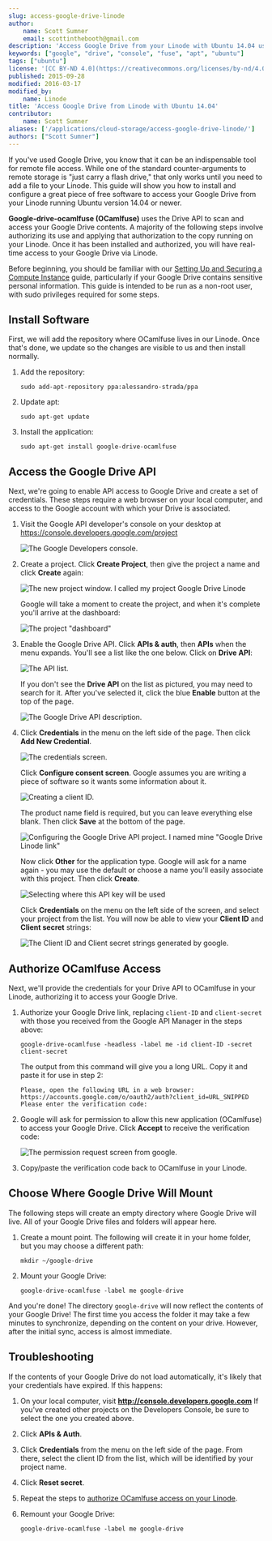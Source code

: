 ```yaml
---
slug: access-google-drive-linode
author:
    name: Scott Sumner
    email: scottinthebooth@gmail.com
description: 'Access Google Drive from your Linode with Ubuntu 14.04 using OCamlfuse to connect directly with the Google Drive API.'
keywords: ["google", "drive", "console", "fuse", "apt", "ubuntu"]
tags: ["ubuntu"]
license: '[CC BY-ND 4.0](https://creativecommons.org/licenses/by-nd/4.0)'
published: 2015-09-28
modified: 2016-03-17
modified_by:
    name: Linode
title: 'Access Google Drive from Linode with Ubuntu 14.04'
contributor:
    name: Scott Sumner
aliases: ['/applications/cloud-storage/access-google-drive-linode/']
authors: ["Scott Sumner"]
---
```


If you've used Google Drive, you know that it can be an indispensable tool for remote file access. While one of the standard counter-arguments to remote storage is "just carry a flash drive," that only works until you need to add a file to your Linode. This guide will show you how to install and configure a great piece of free software to access your Google Drive from your Linode running Ubuntu version 14.04 or newer.

**Google-drive-ocamlfuse (OCamlfuse)** uses the Drive API to scan and access your Google Drive contents. A majority of the following steps involve authorizing its use and applying that authorization to the copy running on your Linode. Once it has been installed and authorized, you will have real-time access to your Google Drive via Linode.

Before beginning, you should be familiar with our [Setting Up and Securing a Compute Instance](/docs/products/compute/compute-instances/guides/set-up-and-secure/) guide, particularly if your Google Drive contains sensitive personal information. This guide is intended to be run as a non-root user, with sudo privileges required for some steps.

## Install Software

First, we will add the repository where OCamlfuse lives in our Linode. Once that's done, we update so the changes are visible to us and then install normally.

1.  Add the repository:

        sudo add-apt-repository ppa:alessandro-strada/ppa

2.  Update apt:

        sudo apt-get update

3.  Install the application:

        sudo apt-get install google-drive-ocamlfuse

## Access the Google Drive API

Next, we're going to enable API access to Google Drive and create a set of credentials. These steps require a web browser on your local computer, and access to the Google account with which your Drive is associated.

1.  Visit the Google API developer's console on your desktop at https://console.developers.google.com/project

    ![The Google Developers console.](drive_console.png)

2.  Create a project. Click **Create Project**, then give the project a name and click **Create** again:

    ![The new project window. I called my project Google Drive Linode](API_console_new_project.png)

    Google will take a moment to create the project, and when it's complete you'll arrive at the dashboard:

    ![The project "dashboard"](API_dashboard.png)

3.  Enable the Google Drive API. Click **APIs & auth**, then **APIs** when the menu expands. You'll see a list like the one below. Click on **Drive API**:

    ![The API list.](google_API_screen.png)

    If you don't see the **Drive API** on the list as pictured, you may need to search for it. After you've selected it, click the blue **Enable** button at the top of the page.

    ![The Google Drive API description.](drive_enable_API.png)

4.  Click **Credentials** in the menu on the left side of the page. Then click **Add New Credential**.

    ![The credentials screen.](new_oauth2.jpg)

    Click **Configure consent screen**. Google assumes you are writing a piece of software so it wants some information about it.

    ![Creating a client ID.](new_configure_screen.jpg)

    The product name field is required, but you can leave everything else blank. Then click **Save** at the bottom of the page.

    ![Configuring the Google Drive API project. I named mine "Google Drive Linode link"](new_product_name.jpg)

    Now click **Other** for the application type. Google will ask for a name again - you may use the default or choose a name you'll easily associate with this project. Then click **Create**.

    ![Selecting where this API key will be used](new_other_application.jpg)

    Click **Credentials** on the menu on the left side of the screen, and select your project from the list. You will now be able to view your **Client ID** and **Client secret** strings:

    ![The Client ID and Client secret strings generated by google.](new_credentials.jpg)

## Authorize OCamlfuse Access

Next, we'll provide the credentials for your Drive API to OCamlfuse in your Linode, authorizing it to access your Google Drive.

1.  Authorize your Google Drive link, replacing `client-ID` and `client-secret` with those you received from the Google API Manager in the steps above:

        google-drive-ocamlfuse -headless -label me -id client-ID -secret client-secret

    The output from this command will give you a long URL. Copy it and paste it for use in step 2:

        Please, open the following URL in a web browser: https://accounts.google.com/o/oauth2/auth?client_id=URL_SNIPPED
        Please enter the verification code:

2.  Google will ask for permission to allow this new application (OCamlfuse) to access your Google Drive. Click **Accept** to receive the verification code:

    ![The permission request screen from google.](google_authorization.png)

3.  Copy/paste the verification code back to OCamlfuse in your Linode.

## Choose Where Google Drive Will Mount

The following steps will create an empty directory where Google Drive will live. All of your Google Drive files and folders will appear here.

1.  Create a mount point. The following will create it in your home folder, but you may choose a different path:

        mkdir ~/google-drive

2.  Mount your Google Drive:

        google-drive-ocamlfuse -label me google-drive

And you're done! The directory `google-drive` will now reflect the contents of your Google Drive! The first time you access the folder it may take a few minutes to synchronize, depending on the content on your drive. However, after the initial sync, access is almost immediate.

## Troubleshooting

If the contents of your Google Drive do not load automatically, it's likely that your credentials have expired. If this happens:

1.  On your local computer, visit **http://console.developers.google.com** If you've created other projects on the Developers Console, be sure to select the one you created above.

2.  Click **APIs & Auth**.

3.  Click **Credentials** from the menu on the left side of the page. From there, select the client ID from the list, which will be identified by your project name.

4.  Click **Reset secret**.

5.  Repeat the steps to [authorize OCamlfuse access on your Linode](#authorize-ocamlfuse-access).

6.  Remount your Google Drive:

        google-drive-ocamlfuse -label me google-drive
